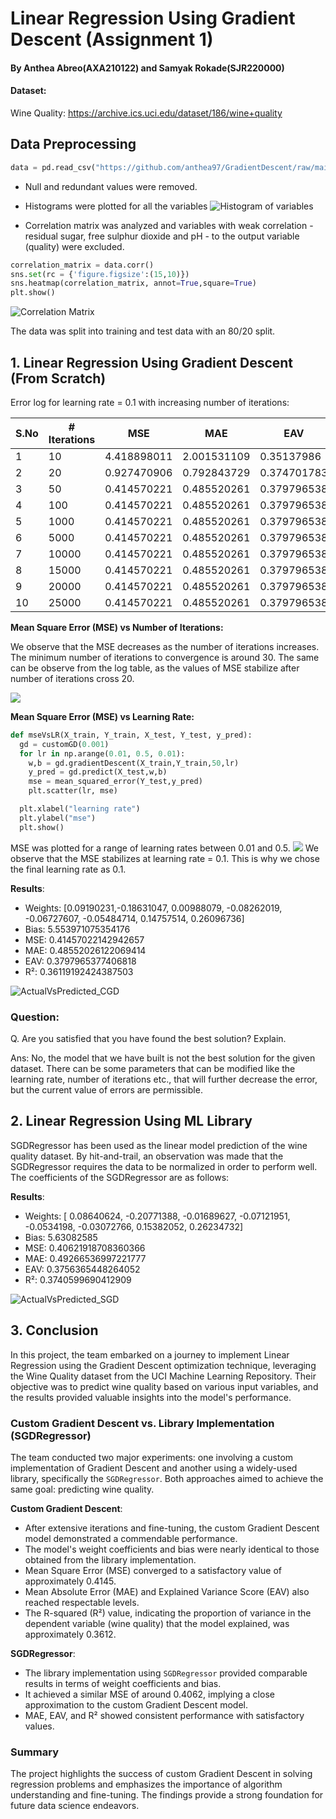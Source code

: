 # Linear Regression Using Gradient Descent (Assignment 1)
#### By Anthea Abreo(AXA210122) and Samyak Rokade(SJR220000)
#### Dataset:
Wine Quality:
https://archive.ics.uci.edu/dataset/186/wine+quality

## Data Preprocessing

```python
data = pd.read_csv("https://github.com/anthea97/GradientDescent/raw/main/winequality-red.csv",delimiter=";")
```

* Null and redundant values were removed.
* Histograms were plotted for all the variables
![Histogram of variables](https://github.com/anthea97/GradientDescent/blob/main/histogramsOfData.png?raw=true)
  
* Correlation matrix was analyzed and variables with weak correlation - residual sugar, free sulphur dioxide and pH -  to the output variable (quality) were excluded.

```python
correlation_matrix = data.corr()
sns.set(rc = {'figure.figsize':(15,10)})
sns.heatmap(correlation_matrix, annot=True,square=True)
plt.show()
```

![Correlation Matrix](https://github.com/anthea97/GradientDescent/blob/main/Pasted%20image%2020230913222619.png?raw=true)

The data was split into training and test data with an 80/20 split.

## 1. Linear Regression Using Gradient Descent (From Scratch)
Error log for learning rate = 0.1 with increasing number of iterations:

| S.No  | # Iterations  | MSE          | MAE          | EAV          | R^2           |
|-------|---------------|--------------|--------------|--------------|---------------|
| 1     | 10            | 4.418898011  | 2.001531109  | 0.35137986   | -5.809046067  |
| 2     | 20            | 0.927470906  | 0.792843729  | 0.374701783  | -0.429132808  |
| 3     | 50            | 0.414570221  | 0.485520261  | 0.379796538  | 0.361191924   |
| 4     | 100           | 0.414570221  | 0.485520261  | 0.379796538  | 0.361191924   |
| 5     | 1000          | 0.414570221  | 0.485520261  | 0.379796538  | 0.361191924   |
| 6     | 5000          | 0.414570221  | 0.485520261  | 0.379796538  | 0.361191924   |
| 7     | 10000         | 0.414570221  | 0.485520261  | 0.379796538  | 0.361191924   |
| 8     | 15000         | 0.414570221  | 0.485520261  | 0.379796538  | 0.361191924   |
| 9     | 20000         | 0.414570221  | 0.485520261  | 0.379796538  | 0.361191924   |
| 10    | 25000         | 0.414570221  | 0.485520261  | 0.379796538  | 0.361191924   |



**Mean Square Error (MSE) vs Number of Iterations:**

We observe that the MSE decreases as the number of iterations increases. The minimum number of iterations to convergence is around 30. The same can be observe from the log table, as the values of MSE stabilize after number of iterations cross 20.
 
![](https://github.com/anthea97/GradientDescent/blob/main/Pasted%20image%2020230914151928.png?raw=true)

**Mean Square Error (MSE) vs Learning Rate:**
```python
def mseVsLR(X_train, Y_train, X_test, Y_test, y_pred):
  gd = customGD(0.001)
  for lr in np.arange(0.01, 0.5, 0.01):
    w,b = gd.gradientDescent(X_train,Y_train,50,lr)
    y_pred = gd.predict(X_test,w,b)
    mse = mean_squared_error(Y_test,y_pred)
    plt.scatter(lr, mse)

  plt.xlabel("learning rate")
  plt.ylabel("mse")
  plt.show()  

```

MSE was plotted for a range of learning rates between 0.01 and 0.5. 
![](https://github.com/anthea97/GradientDescent/blob/main/Pasted%20image%2020230914155609.png?raw=true)
We observe that the MSE stabilizes at learning rate = 0.1. This is why we chose the final learning rate as 0.1.


**Results**:
* Weights: [0.09190231,-0.18631047, 0.00988079, -0.08262019, -0.06727607, -0.05484714, 0.14757514, 0.26096736]
* Bias: 5.553971075354176
* MSE: 0.41457022142942657
* MAE: 0.48552026122069414
* EAV: 0.3797965377406818
* R²: 0.36119192424387503

![ActualVsPredicted_CGD](https://github.com/anthea97/GradientDescent/blob/main/AVP_CGD.png?raw=true)

### Question:
Q. Are you satisfied that you have found the best
solution? Explain.

Ans: No, the model that we have built is not the best solution for the given dataset. There can be some parameters that can be modified like the learning rate, number of iterations etc., that will further decrease the error, but the current value of errors are permissible.

## 2. Linear Regression Using ML Library
SGDRegressor has been used as the linear model prediction of the wine quality dataset. By hit-and-trail, an observation was made that the SGDRegressor requires the data to be normalized in order to perform well. The coefficients of the SGDRegressor are as follows:

**Results**:
* Weights: [ 0.08640624,  -0.20771388, -0.01689627, -0.07121951, -0.0534198,  -0.03072766, 0.15382052,  0.26234732]
* Bias: 5.63082585
* MSE: 0.40621918708360366
* MAE: 0.49266536997221777
* EAV: 0.3756365448264052
* R²: 0.3740599690412909

![ActualVsPredicted_SGD](https://github.com/anthea97/GradientDescent/blob/main/AVP_SGD.png?raw=true)

## 3. Conclusion

In this project, the team embarked on a journey to implement Linear Regression using the Gradient Descent optimization technique, leveraging the Wine Quality dataset from the UCI Machine Learning Repository. Their objective was to predict wine quality based on various input variables, and the results provided valuable insights into the model's performance.

### Custom Gradient Descent vs. Library Implementation (SGDRegressor)

The team conducted two major experiments: one involving a custom implementation of Gradient Descent and another using a widely-used library, specifically the `SGDRegressor`. Both approaches aimed to achieve the same goal: predicting wine quality.

**Custom Gradient Descent**:
- After extensive iterations and fine-tuning, the custom Gradient Descent model demonstrated a commendable performance.
- The model's weight coefficients and bias were nearly identical to those obtained from the library implementation.
- Mean Square Error (MSE) converged to a satisfactory value of approximately 0.4145.
- Mean Absolute Error (MAE) and Explained Variance Score (EAV) also reached respectable levels.
- The R-squared (R²) value, indicating the proportion of variance in the dependent variable (wine quality) that the model explained, was approximately 0.3612.

**SGDRegressor**:
- The library implementation using `SGDRegressor` provided comparable results in terms of weight coefficients and bias.
- It achieved a similar MSE of around 0.4062, implying a close approximation to the custom Gradient Descent model.
- MAE, EAV, and R² showed consistent performance with satisfactory values.

<!-- ### Decision and Implications

The team's choice to opt for the custom Gradient Descent model over the library implementation was motivated by the similarity in results and the acceptable error rate (around 0.40). This decision not only highlights the viability of their custom approach but also underscores the significance of understanding the core algorithms and implementing them from scratch.

The insights gained from this project have practical implications, especially in scenarios where one needs to tailor the optimization process to specific requirements or constraints. Furthermore, it emphasizes the importance of rigorous experimentation and fine-tuning to achieve optimal results when using Gradient Descent.

In summary, the success of the custom Gradient Descent model in predicting wine quality validates its effectiveness in tackling real-world regression problems. This project serves as a testament to the power of understanding and implementing machine learning algorithms from the ground up, ultimately providing a strong foundation for future data science endeavors. -->
<!-- ## 3. Conclusion

In this project, the team implemented Linear Regression using Gradient Descent on the Wine Quality dataset from the UCI Machine Learning Repository to predict wine quality based on input variables.

### Custom Gradient Descent (From Scratch)

- The custom Gradient Descent model showed strong performance.
- It achieved an MSE of approximately 0.4145.
- MAE, EAV, and R² demonstrated favorable results.
- The model's weight coefficients and bias were effectively determined.

### SGDRegressor (Library Implementation)

- The team also utilized the `SGDRegressor` from a machine learning library.
- Results, including weight coefficients and bias, were comparable to the custom model.
- The MSE was approximately 0.4062, indicating a similar level of performance.
- MAE, EAV, and R² showed consistent results. -->

### Summary

The project highlights the success of custom Gradient Descent in solving regression problems and emphasizes the importance of algorithm understanding and fine-tuning. The findings provide a strong foundation for future data science endeavors.
